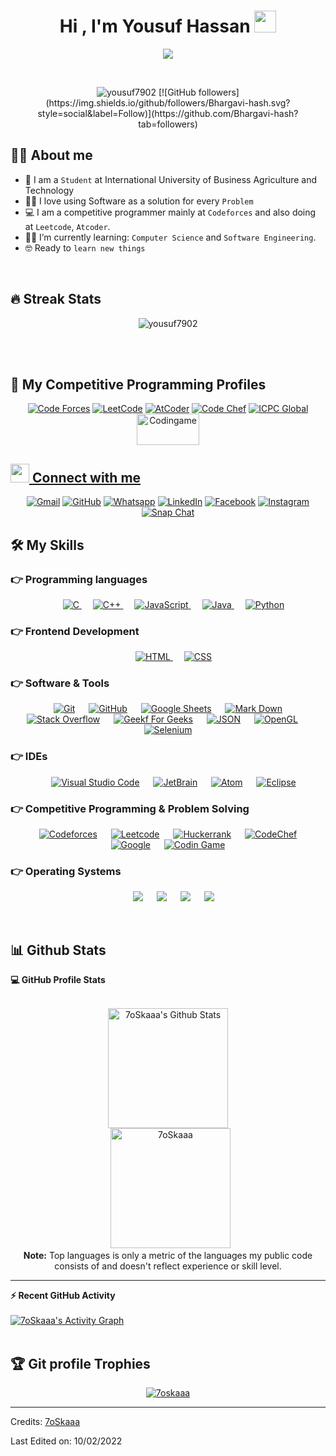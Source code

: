 <h1 align="center">Hi , I'm Yousuf Hassan <img src="https://media.giphy.com/media/hvRJCLFzcasrR4ia7z/giphy.gif" width="35"></h1>
<p align="center">
  <a href="https://github.com/DenverCoder1/readme-typing-svg"><img src="https://readme-typing-svg.herokuapp.com?lines=Computer+Science+Student;Competitive+Programming+Enthusiast;DS%20|%20Algorithms%20|%20OOP%20;Full+Stack+Learner;Ready%20To%20learn%20new%20things&center=true&width=500&height=50"></a>
</p>

<br>

<p align="center"> 
	<img src="https://komarev.com/ghpvc/?username=yousuf7902&label=Profile%20views&color=0e75b6&style=plastic" alt="yousuf7902" /> 
	[![GitHub followers](https://img.shields.io/github/followers/Bhargavi-hash.svg?style=social&label=Follow)](https://github.com/Bhargavi-hash?tab=followers)
</p>


## :sassy_man:  About me
- :school: I am a `Student` at International University of Business Agriculture and Technology
- :technologist: I love using Software as a solution for every `Problem`
- :computer: I am a competitive programmer mainly at `Codeforces` and also doing at `Leetcode`, `Atcoder`.
- :student: I’m currently learning: `Computer Science` and `Software Engineering`.
- :nerd_face: Ready to `learn new things`

<br>

## 🔥 Streak Stats
<p align="center"><img src="https://github-readme-streak-stats.herokuapp.com/?user=yousuf7902&theme=algolia" alt="yousuf7902" /></p>

<br>
<br>


## 👀 My Competitive Programming Profiles

<p align="center">
  <a href="https://codeforces.com/profile/7oSkaaa"><img src="https://img.icons8.com/external-tal-revivo-shadow-tal-revivo/50/000000/external-codeforces-programming-competitions-and-contests-programming-community-logo-shadow-tal-revivo.png" alt="Code Forces"/></a>
	<a href="https://leetcode.com/7oSkaa/"><img src="https://img.icons8.com/external-tal-revivo-shadow-tal-revivo/50/000000/external-level-up-your-coding-skills-and-quickly-land-a-job-logo-shadow-tal-revivo.png" alt="LeetCode"/></a>
	<a href="https://atcoder.jp/users/ahmed_7oSkaa"><img src="https://i.ibb.co/Q9WSjDB/logo.png" alt="AtCoder"/></a>
	<a href="https://www.codechef.com/users/ahmed_7oskaa"><img src="https://img.icons8.com/color/50/000000/codechef.png" alt="Code Chef"/></a>
	<a href="https://icpc.global/ICPCID/IW0X0CTD0ZV9"><img src="https://i.ibb.co/6J0r7rW/Daco-5610880.png" alt="ICPC Global"/></a>     
	<a href="https://www.codingame.com/profile/e5e56c7585fda3b457056b85180a4d636850344" ><img src="https://i.ibb.co/1MRppTC/codingame-1.png" alt="Codingame" width="100" height="50">
</p>

## <img src="https://media.giphy.com/media/iY8CRBdQXODJSCERIr/giphy.gif" width="30px"> Connect with me
<p align="center">
	<a href="mailto:ahmed.7oskaa@gmail.com"><img img src="https://img.shields.io/badge/gmail-%23EA4335.svg?style=plastic&logo=gmail&logoColor=white" alt="Gmail"/></a>
	<a href="https://github.com/7oSkaaa"><img src="https://img.shields.io/badge/github-%23181717.svg?style=plastic&logo=github&logoColor=white" alt="GitHub"/></a>
	<a href="https://wa.me/0201208822340"><img src="https://img.shields.io/badge/whatsapp-%2325D366.svg?style=plastic&logo=whatsapp&logoColor=white" alt="Whatsapp"/></a>
	<a href="https://www.linkedin.com/in/7oskaa/"><img src="https://img.shields.io/badge/linkedin-%230A66C2.svg?style=plastic&logo=linkedin&logoColor=white" alt="LinkedIn"/></a>
	<a href="https://www.facebook.com/7oSkaaa"><img src="https://img.shields.io/badge/facebook-%231877F2.svg?style=plastic&logo=facebook&logoColor=white" alt="Facebook"/></a>
	<a href="https://www.instagram.com/ahmed_7oskaa/"><img src="https://img.shields.io/badge/instagram-%23E4405F.svg?style=plastic&logo=instagram&logoColor=white" alt="Instagram"/></a>
	<a href="https://msng.link/o/?ahmed.7oskaa=sc"><img src="https://img.shields.io/badge/snapchat-%23FFFC00.svg?style=plastic&logo=snapchat&logoColor=black" alt="Snap Chat"/></a>
</p>




## 🛠️ My Skills

### 👉 Programming languages

<p align="center"> 
  &emsp; 
  <a href="https://www.cprogramming.com/" target="_blank"> 
    <img alt="C" src="https://img.shields.io/badge/C%20-%232370ED.svg?style=plastic&logo=c&logoColor=white">
  </a> 
  &emsp;
  <a href="https://www.w3schools.com/cpp/" target="_blank"> 
    <img alt="C++" src="https://img.shields.io/badge/C++%20-%2300599C.svg?style=plastic&logo=c%2B%2B&logoColor=white">
  </a> 
  &emsp;
  <a href="https://developer.mozilla.org/en-US/docs/Web/JavaScript" target="_blank"> 
     <img alt="JavaScript" src="https://img.shields.io/badge/JavaScript%20-%23F7DF1E.svg?style=plastic&logo=javascript&logoColor=black">
   </a>
  &emsp;
  <a href="https://www.java.com" target="_blank"> 
    <img alt="Java" src="https://img.shields.io/badge/Java-%23007396.svg?style=plastic&logo=java&logoColor=white">
  </a>
  &emsp;
   <a href="https://www.python.org" target="_blank">
    <img alt="Python" src="https://img.shields.io/badge/Python%20-%2314354C.svg?style=plastic&logo=python&logoColor=white">
  </a>
</p>

### 👉 Frontend Development
<p align="center"> 
  &emsp; 
  <a href="https://www.w3.org/html/" target="_blank"> 
   <img alt="HTML" src="https://img.shields.io/badge/HTML5%20-%23E34F26.svg?style=plastic&logo=html5&logoColor=white">
  </a>   
  &emsp;
  <a href="https://www.w3schools.com/css/" target="_blank">
    <img alt="CSS" src="https://img.shields.io/badge/CSS%20-%231572B6.svg?style=plastic&logo=css3&logoColor=white">
  </a> 
</p>

 ### 👉 Software & Tools
 
<p align="center">
  &emsp;
    <a href="#"><img alt="Git" src="https://img.shields.io/badge/Git%20-%23F05033.svg?style=plastic&logo=git&logoColor=white"></a>
  &emsp;
    <a href="#"><img alt="GitHub" src="https://img.shields.io/badge/github-%23181717.svg?style=plastic&logo=github&logoColor=white"></a>
  &emsp;
    <a href="#"><img alt="Google Sheets" src="https://img.shields.io/badge/Google%20Sheets%20-%2334A853.svg?style=plastic&logo=google%20sheets&logoColor=white"></a>
  &emsp;
    <a href="#"><img alt="Mark Down" src="https://img.shields.io/badge/Markdown-000000?style=plastic&logo=markdown&logoColor=white"></a>
  &emsp;
    <a href="#"><img alt="Stack Overflow" src="https://img.shields.io/badge/-Stack%20Overflow-FE7A16?style=plastic&logo=stack-overflow&logoColor=white"></a>
  &emsp;
    <a href="#"><img alt="Geekf For Geeks" src="https://img.shields.io/badge/geeksforgeeks-%230F9D58.svg?style=plastic&logo=geeksforgeeks&logoColor=white"></a>
  &emsp;
    <a href="#"><img alt="JSON" img src="https://img.shields.io/badge/json-%23000000.svg?style=plastic&logo=json&logoColor=white"></a>
  &emsp;
    <a href="#"><img alt="OpenGL" src="https://img.shields.io/badge/opengl-%235586A4.svg?style=plastic&logo=opengl&logoColor=white"></a>
  &emsp;
    <a href="#"><img alt="Selenium" src="https://img.shields.io/badge/selenium-%2343B02A.svg?&style=plastic&logo=selenium&logoColor=white"></a>
</p>

 ### 👉 IDEs
 
<p align="center">
  &emsp;
    <a href="#"><img alt="Visual Studio Code" src="https://img.shields.io/badge/Visual%20Studio%20Code-0078d7.svg?style=plastic&logo=visual-studio-code&logoColor=white"></a>
  &emsp;
    <a href="#"><img alt="JetBrain" src="https://img.shields.io/badge/jetbrains-%23000000.svg?style=plastic&logo=jetbrains&logoColor=white" /></a>
  &emsp;
    <a href="#"><img alt="Atom" src="https://img.shields.io/badge/atom-%2366595C.svg?&style=plastic&logo=atom&logoColor=white" /></a>
  &emsp;
    <a href="#"><img alt="Eclipse" src="https://img.shields.io/badge/eclipse%20ide-%232C2255.svg?&style=plastic&logo=eclipse%20ide&logoColor=white" /></a>
</p>

 ### 👉 Competitive Programming & Problem Solving
 
<p align="center">
  &emsp;
    <a href="#"><img alt = "Codeforces" src="https://img.shields.io/badge/codeforces%20-%231F8ACB.svg?style=plastic&logo=codeforces&logoColor=white" /></a>	
  &emsp;
    <a href="#"><img alt = "Leetcode" src="https://img.shields.io/badge/leetcode%20-%23FFA116.svg?style=plastic&logo=leetcode&logoColor=black" /></a>
  &emsp;
    <a href="#"><img alt = "Huckerrank" src="https://img.shields.io/badge/hackerrank-%232EC866.svg?style=plastic&logo=hackerrank&logoColor=white" /></a>
  &emsp;
    <a href="#"><img alt = "CodeChef" src="https://img.shields.io/badge/codechef-%235B4638.svg?style=plastic&logo=codechef&logoColor=white" /></a>
  &emsp;
    <a href="#"><img alt = "Google" src="https://img.shields.io/badge/google-%234285F4.svg?style=plastic&logo=google&logoColor=white" /></a>
  &emsp;
    <a href="#"><img alt = "Codin Game" src="https://img.shields.io/badge/codingame-%23F2BB13.svg?&style=plastic&logo=codingame&logoColor=black" /></a>
</p>

 ### 👉 Operating Systems
 
<p align="center">
  &emsp;
    <a href="#"><img src="https://img.shields.io/badge/Linux-FCC624?style=plastic&logo=linux&logoColor=black"></a>
  &emsp;
    <a href="#"><img src="https://img.shields.io/badge/Ubuntu-E95420?style=plastic&logo=ubuntu&logoColor=white"></a>
  &emsp;
    <a href="#"><img src="https://img.shields.io/badge/Windows-0078D6?style=plastic&logo=windows&logoColor=white"></a>
  &emsp;
    <a href="#"><img src="https://img.shields.io/badge/pop!_os-%2348B9C7.svg?style=plastic&&logo=pop!_os&logoColor=white" /></a>	  
</p>

<br/>

## 📊 Github Stats



  <summary><b>💻 GitHub Profile Stats</b></summary>
  <br/>
  <p align="center">
    <a href="https://github.com/anuraghazra/github-readme-stats"><img alt="7oSkaaa's Github Stats" src="https://github-readme-stats.vercel.app/api?username=7oSkaaa&show_icons=true&count_private=true&theme=algolia" height="192px"/></a>
<br/>
  &nbsp;
	  <img src="https://github-readme-stats.vercel.app/api/top-langs?username=7oSkaaa&langs_count=10&show_icons=true&locale=en&layout=compact&theme=algolia" alt="7oSkaaa" height="192px"/>
  <br/>
  <b>Note:</b> Top languages is only a metric of the languages my public code consists of and doesn't reflect experience or skill level.
  </p>

----

  <summary><b>⚡ Recent GitHub Activity</b></summary>
  <br/>
   <a href="https://github.com/7oSkaaa"><img alt="7oSkaaa's Activity Graph" src="https://activity-graph.herokuapp.com/graph?username=7oSkaaa&custom_title=7oSkaaa's%20Contribution%20Graph&theme=react-dark" /></a>
  <br/>


<br/>

## :trophy: Git profile Trophies

<p align="center"> <a href="https://github.com/ryo-ma/github-profile-trophy"><img src="https://github-profile-trophy.vercel.app/?username=7oskaaa&layout=compact&theme=algolia" alt="7oskaaa" /></a> </p>

-----
Credits: [7oSkaaa](https://github.com/7oSkaaa)

Last Edited on: 10/02/2022
